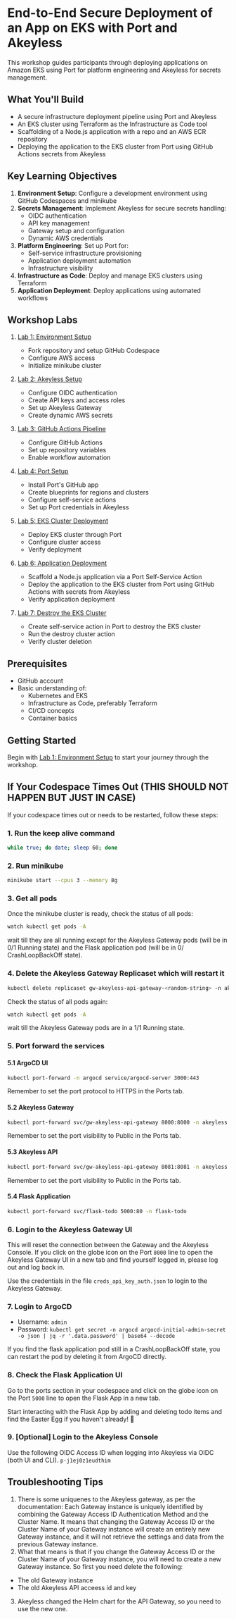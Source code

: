 # End-to-End Secure Deployment of an App on EKS with Port and Akeyless

This workshop guides participants through deploying applications on Amazon EKS using Port for platform engineering and Akeyless for secrets management.

## What You'll Build
- A secure infrastructure deployment pipeline using Port and Akeyless
- An EKS cluster using Terraform as the Infrastructure as Code tool
- Scaffolding of a Node.js application with a repo and an AWS ECR repository
- Deploying the application to the EKS cluster from Port using GitHub Actions secrets from Akeyless

## Key Learning Objectives
1. **Environment Setup**: Configure a development environment using GitHub Codespaces and minikube
2. **Secrets Management**: Implement Akeyless for secure secrets handling:
   - OIDC authentication
   - API key management
   - Gateway setup and configuration
   - Dynamic AWS credentials
3. **Platform Engineering**: Set up Port for:
   - Self-service infrastructure provisioning
   - Application deployment automation
   - Infrastructure visibility
4. **Infrastructure as Code**: Deploy and manage EKS clusters using Terraform
5. **Application Deployment**: Deploy applications using automated workflows

## Workshop Labs

1. [Lab 1: Environment Setup](Lab01/guide.md)
   - Fork repository and setup GitHub Codespace
   - Configure AWS access
   - Initialize minikube cluster

2. [Lab 2: Akeyless Setup](Lab02/guide.md)
   - Configure OIDC authentication
   - Create API keys and access roles
   - Set up Akeyless Gateway
   - Create dynamic AWS secrets

3. [Lab 3: GitHub Actions Pipeline](Lab03/guide.md)
   - Configure GitHub Actions
   - Set up repository variables
   - Enable workflow automation

4. [Lab 4: Port Setup](Lab04/guide.md)
   - Install Port's GitHub app
   - Create blueprints for regions and clusters
   - Configure self-service actions
   - Set up Port credentials in Akeyless

5. [Lab 5: EKS Cluster Deployment](Lab05/guide.md)
   - Deploy EKS cluster through Port
   - Configure cluster access
   - Verify deployment

6. [Lab 6: Application Deployment](Lab06/guide.md)
   - Scaffold a Node.js application via a Port Self-Service Action
   - Deploy the application to the EKS cluster from Port using GitHub Actions with secrets from Akeyless
   - Verify application deployment

7. [Lab 7: Destroy the EKS Cluster](Lab07/guide.md)
   - Create self-service action in Port to destroy the EKS cluster
   - Run the destroy cluster action
   - Verify cluster deletion

## Prerequisites
- GitHub account
- Basic understanding of:
  - Kubernetes and EKS
  - Infrastructure as Code, preferably Terraform
  - CI/CD concepts
  - Container basics

## Getting Started
Begin with [Lab 1: Environment Setup](Lab01/guide.md) to start your journey through the workshop.

## If Your Codespace Times Out (THIS SHOULD NOT HAPPEN BUT JUST IN CASE)
If your codespace times out or needs to be restarted, follow these steps:

### 1. Run the keep alive command

```bash
while true; do date; sleep 60; done
```

### 2. Run minikube
```bash
minikube start --cpus 3 --memory 8g
```

### 3. Get all pods
Once the minikube cluster is ready, check the status of all pods:
```bash
watch kubectl get pods -A
```
wait till they are all running except for the Akeyless Gateway pods (will be in 0/1 Running state) and the Flask application pod (will be in 0/ CrashLoopBackOff state).

### 4. Delete the Akeyless Gateway Replicaset which will restart it

```bash
kubectl delete replicaset gw-akeyless-api-gateway-<random-string> -n akeyless
```

Check the status of all pods again:
```bash
watch kubectl get pods -A
```

wait till the Akeyless Gateway pods are in a 1/1 Running state.

### 5. Port forward the services

#### 5.1 ArgoCD UI
```bash
kubectl port-forward -n argocd service/argocd-server 3000:443
```
Remember to set the port protocol to HTTPS in the Ports tab.

#### 5.2 Akeyless Gateway
```bash
kubectl port-forward svc/gw-akeyless-api-gateway 8000:8000 -n akeyless
```
Remember to set the port visibility to Public in the Ports tab.

#### 5.3 Akeyless API
```bash
kubectl port-forward svc/gw-akeyless-api-gateway 8081:8081 -n akeyless
```
Remember to set the port visibility to Public in the Ports tab.

#### 5.4 Flask Application
```bash
kubectl port-forward svc/flask-todo 5000:80 -n flask-todo
```

### 6. Login to the Akeyless Gateway UI

This will reset the connection between the Gateway and the Akeyless Console. If you click on the globe icon on the Port `8000` line to open the Akeyless Gateway UI in a new tab and find yourself logged in, please log out and log back in.

Use the credentials in the file `creds_api_key_auth.json` to login to the Akeyless Gateway.

### 7. Login to ArgoCD

- Username: `admin`
- Password: `kubectl get secret -n argocd argocd-initial-admin-secret -o json | jq -r '.data.password' | base64 --decode`

If you find the flask application pod still in a CrashLoopBackOff state, you can restart the pod by deleting it from ArgoCD directly.

### 8. Check the Flask Application UI

Go to the ports section in your codespace and click on the globe icon on the Port `5000` line to open the Flask App in a new tab.

Start interacting with the Flask App by adding and deleting todo items and find the Easter Egg if you haven't already! 🔐

### 9. [Optional] Login to the Akeyless Console

Use the following OIDC Access ID when logging into Akeyless via OIDC (both UI and CLI).
`p-j1ej0z1eudthim`

## Troubleshooting Tips

1. There is some uniquenes to the Akeyless gateway, as per the documentation: Each Gateway instance is uniquely identified by combining the Gateway Access ID Authentication Method and the Cluster Name. It means that changing the Gateway Access ID or the Cluster Name of your Gateway instance will create an entirely new Gateway instance, and it will not retrieve the settings and data from the previous Gateway instance.
2. What that means is that if you change the Gateway Access ID or the Cluster Name of your Gateway instance, you will need to create a new Gateway instance. So first you need delete the following:
  - The old Gateway instance
  - The old Akeyless API acceess id and key
3. Akeyless changed the Helm chart for the API Gateway, so you need to use the new one.
